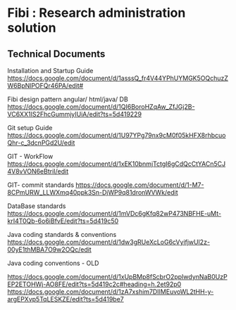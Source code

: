 # Fibi : Research administration solution

## Technical Documents

Installation and Startup Guide
https://docs.google.com/document/d/1asssQ_fr4V44YPhUYMGK5OQchuzZW6BpNlPOFQr46PA/edit#

Fibi design pattern
angular/ html/java/ DB
https://docs.google.com/document/d/1QI6BoroHZqAw_ZfJGj2B-VC6XX1IS2FhcGummjyIUiA/edit?ts=5d419229

Git setup Guide
https://docs.google.com/document/d/1U97YPg79nx9cM0f05kHFX8rhbcuoQhr-c_3dcnPGd2U/edit

GIT - WorkFlow
https://docs.google.com/document/d/1xEK10bnmjTctgI6gCdQcCtYACn5CJ4V8vVON6eBtriI/edit

GIT- commit standards
https://docs.google.com/document/d/1-M7-8CPmURW_LLWXmq40ppk3Sn-DjWP9q81dronWVWk/edit

DataBase standards
https://docs.google.com/document/d/1mVDc6gKfq82wP473NBFHE-uMt-krI4T0Qb-6o6iBfvE/edit?ts=5d419c50

Java coding standards & conventions
https://docs.google.com/document/d/1dw3gRUeXcLoG6cVyifjwUl2z-00yE1thMBA7O9w2OQc/edit

Java coding conventions - OLD

https://docs.google.com/document/d/1xUpBMp8fScbrO2ppIwdynNaB0UzPEP2ETOHWj-AO8FE/edit?ts=5d419c2c#heading=h.2et92p0
https://docs.google.com/document/d/1zA7xshim7DIIMEuvoWL2tHH-y-argEPXvp5TqLESKZE/edit?ts=5d419be7

